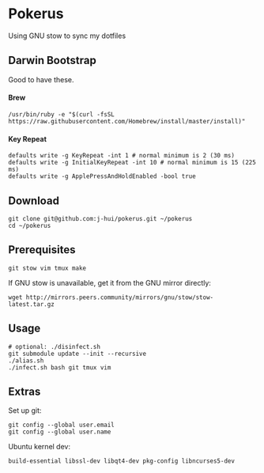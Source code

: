 # Pokerus

Using GNU stow to sync my dotfiles


## Darwin Bootstrap

Good to have these.

#### Brew

	/usr/bin/ruby -e "$(curl -fsSL https://raw.githubusercontent.com/Homebrew/install/master/install)"

#### Key Repeat

	defaults write -g KeyRepeat -int 1 # normal minimum is 2 (30 ms)
	defaults write -g InitialKeyRepeat -int 10 # normal minimum is 15 (225 ms)
	defaults write -g ApplePressAndHoldEnabled -bool true

## Download

	git clone git@github.com:j-hui/pokerus.git ~/pokerus
	cd ~/pokerus


## Prerequisites

	git stow vim tmux make

If GNU stow is unavailable, get it from the GNU mirror directly:

	wget http://mirrors.peers.community/mirrors/gnu/stow/stow-latest.tar.gz


## Usage

	# optional: ./disinfect.sh
	git submodule update --init --recursive
	./alias.sh
	./infect.sh bash git tmux vim

## Extras

Set up git:

	git config --global user.email 
	git config --global user.name 


Ubuntu kernel dev:

    build-essential libssl-dev libqt4-dev pkg-config libncurses5-dev
